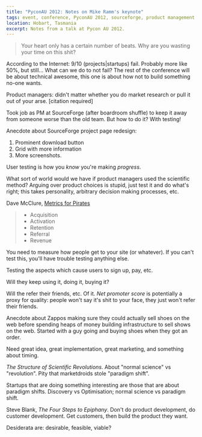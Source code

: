 ```yaml
---
title: "PyconAU 2012: Notes on Mike Ramm's keynote"
tags: event, conference, PyconAU 2012, sourceforge, product management, awesome
location: Hobart, Tasmania
excerpt: Notes from a talk at Pycon AU 2012.
---
```


> Your heart only has a certain number of beats. Why are you wasting
> your time on this shit?

According to the Internet: 9/10 (projects|startups) fail. Probably more like
50%, but still... What can we do to not fail? The rest of the conference will
be about technical awesome, this one is about how not to build something
no-one wants.

Product managers: didn't matter whether you do market research or pull it out
of your arse. [citation required]

Took job as PM at SourceForge (after boardroom shuffle) to keep it away from
someone worse than the old team. But how to do it? With testing!

Anecdote about SourceForge project page redesign:

1. Prominent download button
2. Grid with more information
3. More screenshots.

User testing is how you *know* you're making *progress*.

What sort of world would we have if product managers used the scientific
method? Arguing over product choices is stupid, just test it and do what's
right; this takes personality, arbitrary decision making processes, etc.

Dave McClure, [Metrics for Pirates][AARRR]

> - Acquisition
> - Activation 
> - Retention
> - Referral
> - Revenue

You need to measure how people get to your site (or whatever). If you can't
test this, you'll have trouble testing anything else.

Testing the aspects which cause users to sign up, pay, etc.

Will they keep using it, doing it, buying it?

Will the refer their friends, etc. Of it. *Net promoter score* is potentially
a proxy for quality: people won't say it's shit to your face, they just won't
refer their friends.

[AARRR]: https://www.youtube.com/watch?v=irjgfW0BIrw

Anecdote about Zappos making sure they could actually sell shoes on the web
before spending heaps of money building infrastructure to sell shows on the
web. Started with a guy going and buying shoes when they got an order.

Need great idea, great implementation, great marketing, and something about
timing.

*The Structure of Scientific Revolutions*. About "normal science" vs
"revolution". Pity that marketdroids stole "paradigm shift".

Startups that are doing something interesting are those that are about
paradigm shifts. Discovery vs Optimisation; normal science vs paradigm shift.

Steve Blank, *The Four Steps to Epiphany*. Don't do product development, do
customer development. Get customers, then build the product they want.

Desiderata are: desirable, feasible, viable? 

